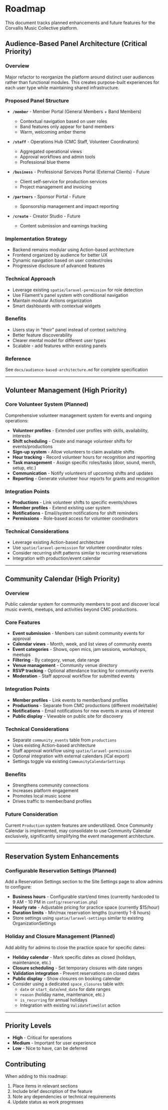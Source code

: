 # Roadmap

This document tracks planned enhancements and future features for the Corvallis Music Collective platform.

## Audience-Based Panel Architecture (Critical Priority)

### Overview
Major refactor to reorganize the platform around distinct user audiences rather than functional modules. This creates purpose-built experiences for each user type while maintaining shared infrastructure.

### Proposed Panel Structure
- **`/member`** - Member Portal (General Members + Band Members)
  - Contextual navigation based on user roles
  - Band features only appear for band members
  - Warm, welcoming amber theme

- **`/staff`** - Operations Hub (CMC Staff, Volunteer Coordinators)
  - Aggregated operational views
  - Approval workflows and admin tools
  - Professional blue theme

- **`/business`** - Professional Services Portal (External Clients) - Future
  - Client self-service for production services
  - Project management and invoicing

- **`/partners`** - Sponsor Portal - Future
  - Sponsorship management and impact reporting

- **`/create`** - Creator Studio - Future
  - Content submission and earnings tracking

### Implementation Strategy
- Backend remains modular using Action-based architecture
- Frontend organized by audience for better UX
- Dynamic navigation based on user context/roles
- Progressive disclosure of advanced features

### Technical Approach
- Leverage existing `spatie/laravel-permission` for role detection
- Use Filament's panel system with conditional navigation
- Maintain modular Actions organization
- Smart dashboards with contextual widgets

### Benefits
- Users stay in "their" panel instead of context switching
- Better feature discoverability
- Clearer mental model for different user types
- Scalable - add features within existing panels

### Reference
See `docs/audience-based-architecture.md` for complete specification

---

## Volunteer Management (High Priority)

### Core Volunteer System (Planned)
Comprehensive volunteer management system for events and ongoing operations:
- **Volunteer profiles** - Extended user profiles with skills, availability, interests
- **Shift scheduling** - Create and manage volunteer shifts for events/productions
- **Sign-up system** - Allow volunteers to claim available shifts
- **Hour tracking** - Record volunteer hours for recognition and reporting
- **Task management** - Assign specific roles/tasks (door, sound, merch, setup, etc.)
- **Communication** - Notify volunteers of upcoming shifts and updates
- **Reporting** - Generate volunteer hour reports for grants and recognition

### Integration Points
- **Productions** - Link volunteer shifts to specific events/shows
- **Member profiles** - Extend existing user system
- **Notifications** - Email/system notifications for shift reminders
- **Permissions** - Role-based access for volunteer coordinators

### Technical Considerations
- Leverage existing Action-based architecture
- Use `spatie/laravel-permission` for volunteer coordinator roles
- Consider recurring shift patterns similar to recurring reservations
- Integration with production/event calendar

---

## Community Calendar (High Priority)

### Overview
Public calendar system for community members to post and discover local music events, meetups, and activities beyond CMC productions.

### Core Features
- **Event submission** - Members can submit community events for approval
- **Calendar views** - Month, week, and list views of community events
- **Event categories** - Shows, open mics, jam sessions, workshops, meetups
- **Filtering** - By category, venue, date range
- **Venue management** - Community venue directory
- **RSVP tracking** - Optional attendance tracking for community events
- **Moderation** - Staff approval workflow for submitted events

### Integration Points
- **Member profiles** - Link events to member/band profiles
- **Productions** - Separate from CMC productions (different model/table)
- **Notifications** - Email notifications for new events in areas of interest
- **Public display** - Viewable on public site for discovery

### Technical Considerations
- Separate `community_events` table from `productions`
- Uses existing Action-based architecture
- Staff approval workflow using `spatie/laravel-permission`
- Optional integration with external calendars (iCal export)
- Settings toggle via existing `CommunityCalendarSettings`

### Benefits
- Strengthens community connections
- Increases platform engagement
- Promotes local music scene
- Drives traffic to member/band profiles

### Future Consideration
Current `Production` system features are underutilized. Once Community Calendar is implemented, may consolidate to use Community Calendar exclusively, significantly simplifying the event management architecture.

---

## Reservation System Enhancements

### Configurable Reservation Settings (Planned)
Add a Reservation Settings section to the Site Settings page to allow admins to configure:
- **Business hours** - Configurable start/end times (currently hardcoded to 9 AM - 10 PM in `config/reservation.php`)
- **Hourly rate** - Adjustable pricing for practice space (currently $15/hour)
- **Duration limits** - Min/max reservation lengths (currently 1-8 hours)
- Store settings using `spatie/laravel-settings` similar to existing OrganizationSettings

### Holiday and Closure Management (Planned)
Add ability for admins to close the practice space for specific dates:
- **Holiday calendar** - Mark specific dates as closed (holidays, maintenance, etc.)
- **Closure scheduling** - Set temporary closures with date ranges
- **Validation integration** - Prevent reservations on closed dates
- **Public display** - Show closures on booking calendar
- Consider using a dedicated `space_closures` table with:
  - `date` or `start_date`/`end_date` for date ranges
  - `reason` (holiday name, maintenance, etc.)
  - `is_recurring` for annual holidays
  - Integration with existing `ValidateTimeSlot` action

---

## Priority Levels

- **High** - Critical for operations
- **Medium** - Important for user experience
- **Low** - Nice to have, can be deferred

## Contributing

When adding to this roadmap:
1. Place items in relevant sections
2. Include brief description of the feature
3. Note any dependencies or technical requirements
4. Update status as work progresses
